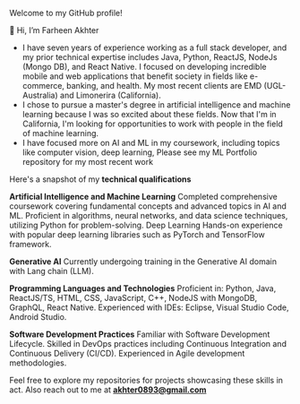 Welcome to my GitHub profile!

👋 Hi, I’m Farheen Akhter
  
- I have seven years of experience working as a full stack developer, and my prior technical expertise includes Java, Python, ReactJS, NodeJs (Mongo DB), and React Native. I focused on developing incredible mobile and web applications that benefit society in fields like e-commerce, banking, and health. My most recent clients are EMD (UGL-Australia) and Limonerira (California).
- I chose to pursue a master's degree in artificial intelligence and machine learning because I was so excited about these fields. Now that I'm in California, I'm looking for opportunities to work with people in the field of machine learning.
- I have focused more on AI and ML in my coursework, including topics like computer vision, deep learning, Please see my ML Portfolio repository for my most recent work

 Here's a snapshot of my **technical qualifications**

**Artificial Intelligence and Machine Learning**
Completed comprehensive coursework covering fundamental concepts and advanced topics in AI and ML.
Proficient in algorithms, neural networks, and data science techniques, utilizing Python for problem-solving.
Deep Learning
Hands-on experience with popular deep learning libraries such as PyTorch and TensorFlow framework.

**Generative AI**
Currently undergoing training in the Generative AI domain with Lang chain (LLM).

**Programming Languages and Technologies**
Proficient in: Python, Java, ReactJS/TS, HTML, CSS, JavaScript, C++, NodeJS with MongoDB, GraphQL, React Native.
Experienced with IDEs: Eclipse, Visual Studio Code, Android Studio.

**Software Development Practices**
Familiar with Software Development Lifecycle.
Skilled in DevOps practices including Continuous Integration and Continuous Delivery (CI/CD).
Experienced in Agile development methodologies.

Feel free to explore my repositories for projects showcasing these skills in act. Also reach out to me at **akhter0893@gmail.com**



